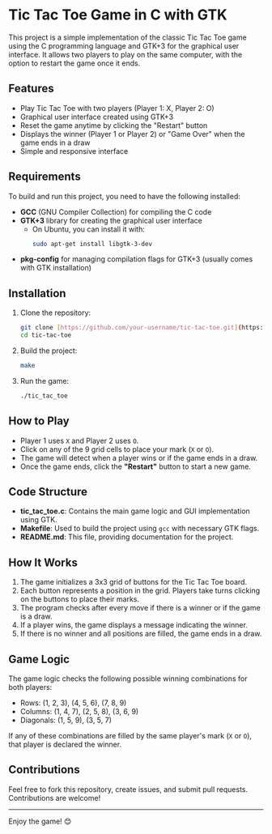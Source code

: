 # Tic Tac Toe Game in C with GTK

This project is a simple implementation of the classic Tic Tac Toe game using the C programming language and GTK+3 for the graphical user interface. It allows two players to play on the same computer, with the option to restart the game once it ends.

## Features

- Play Tic Tac Toe with two players (Player 1: X, Player 2: O)
- Graphical user interface created using GTK+3
- Reset the game anytime by clicking the "Restart" button
- Displays the winner (Player 1 or Player 2) or "Game Over" when the game ends in a draw
- Simple and responsive interface

## Requirements

To build and run this project, you need to have the following installed:

- **GCC** (GNU Compiler Collection) for compiling the C code
- **GTK+3** library for creating the graphical user interface
  - On Ubuntu, you can install it with:
    ```bash
    sudo apt-get install libgtk-3-dev
    ```
- **pkg-config** for managing compilation flags for GTK+3 (usually comes with GTK installation)

## Installation

1. Clone the repository:
    ```bash
    git clone [https://github.com/your-username/tic-tac-toe.git](https://github.com/liubomyr123/Makefile_tictactoe.git)
    cd tic-tac-toe
    ```

2. Build the project:
    ```bash
    make
    ```

3. Run the game:
    ```bash
    ./tic_tac_toe
    ```

## How to Play

- Player 1 uses `X` and Player 2 uses `O`.
- Click on any of the 9 grid cells to place your mark (`X` or `O`).
- The game will detect when a player wins or if the game ends in a draw.
- Once the game ends, click the **"Restart"** button to start a new game.

## Code Structure

- **tic_tac_toe.c**: Contains the main game logic and GUI implementation using GTK.
- **Makefile**: Used to build the project using `gcc` with necessary GTK flags.
- **README.md**: This file, providing documentation for the project.

## How It Works

1. The game initializes a 3x3 grid of buttons for the Tic Tac Toe board.
2. Each button represents a position in the grid. Players take turns clicking on the buttons to place their marks.
3. The program checks after every move if there is a winner or if the game is a draw.
4. If a player wins, the game displays a message indicating the winner.
5. If there is no winner and all positions are filled, the game ends in a draw.

## Game Logic

The game logic checks the following possible winning combinations for both players:

- Rows: (1, 2, 3), (4, 5, 6), (7, 8, 9)
- Columns: (1, 4, 7), (2, 5, 8), (3, 6, 9)
- Diagonals: (1, 5, 9), (3, 5, 7)

If any of these combinations are filled by the same player's mark (`X` or `O`), that player is declared the winner.

## Contributions

Feel free to fork this repository, create issues, and submit pull requests. Contributions are welcome!

---

Enjoy the game! 😊
